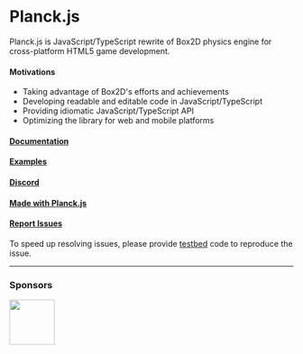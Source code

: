 # Planck.js

Planck.js is JavaScript/TypeScript rewrite of Box2D physics engine for cross-platform HTML5 game development.

#### Motivations

- Taking advantage of Box2D's efforts and achievements
- Developing readable and editable code in JavaScript/TypeScript
- Providing idiomatic JavaScript/TypeScript API
- Optimizing the library for web and mobile platforms

#### [Documentation](https://piqnt.com/planck.js/docs/)

#### [Examples](https://piqnt.com/planck.js/)

#### [Discord](https://discord.com/invite/znjh6J7)

#### [Made with Planck.js](https://github.com/piqnt/planck.js/wiki/)

#### [Report Issues](https://github.com/piqnt/planck.js/issues)
To speed up resolving issues, please provide [testbed](https://piqnt.com/planck.js/docs/testbed) code to reproduce the issue.

---

### Sponsors

<a href="https://link.piqnt.com/link/qripcgt9t0iw">
  <img width="80" height="80" src="https://link.piqnt.com/img/qripcgt9t0iw" />
</a>
